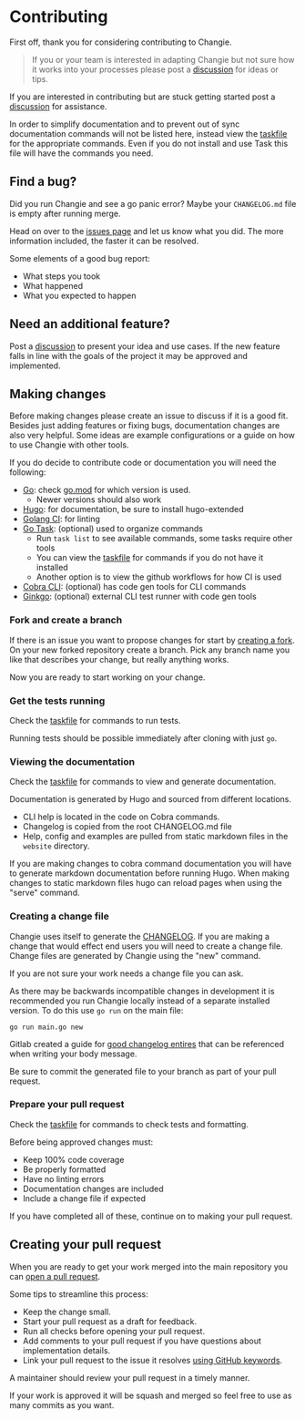 # Contributing
First off, thank you for considering contributing to Changie.

> If you or your team is interested in adapting Changie but
> not sure how it works into your processes please post a [discussion] for ideas or tips.

If you are interested in contributing but are stuck getting started post a [discussion] for assistance.

In order to simplify documentation and to prevent out of sync documentation commands will not be listed here,
instead view the [taskfile] for the appropriate commands.
Even if you do not install and use Task this file will have the commands you need.

## Find a bug?
Did you run Changie and see a go panic error?
Maybe your `CHANGELOG.md` file is empty after running merge.

Head on over to the [issues page](https://github.com/miniscruff/changie/issues) and let us know what you did.
The more information included, the faster it can be resolved.

<!-- TODO: Create an issue template -->
Some elements of a good bug report:
* What steps you took
* What happened
* What you expected to happen

## Need an additional feature?
Post a [discussion] to present your idea and use cases.
If the new feature falls in line with the goals of the project it may be approved and implemented.

## Making changes
Before making changes please create an issue to discuss if it is a good fit.
Besides just adding features or fixing bugs, documentation changes are also very helpful.
Some ideas are example configurations or a guide on how to use Changie with other tools.

If you do decide to contribute code or documentation you will need the following:
* [Go](https://golang.org/doc/install): check [go.mod](go.mod) for which version is used.
    * Newer versions should also work
* [Hugo](https://gohugo.io/): for documentation, be sure to install hugo-extended
* [Golang CI](https://golangci-lint.run/): for linting
* [Go Task](https://taskfile.dev): (optional) used to organize commands
    * Run `task list` to see available commands, some tasks require other tools
    * You can view the [taskfile] for commands if you do not have it installed
    * Another option is to view the github workflows for how CI is used
* [Cobra CLI](https://github.com/spf13/cobra): (optional) has code gen tools for CLI commands
* [Ginkgo](https://onsi.github.io/ginkgo/): (optional) external CLI test runner with code gen tools

### Fork and create a branch
If there is an issue you want to propose changes for start by [creating a fork](https://help.github.com/articles/fork-a-repo).
On your new forked repository create a branch.
Pick any branch name you like that describes your change, but really anything works.

Now you are ready to start working on your change.

### Get the tests running
Check the [taskfile] for commands to run tests.

Running tests should be possible immediately after cloning with just `go`.

### Viewing the documentation
Check the [taskfile] for commands to view and generate documentation.

Documentation is generated by Hugo and sourced from different locations.
* CLI help is located in the code on Cobra commands.
* Changelog is copied from the root CHANGELOG.md file
* Help, config and examples are pulled from static markdown files in the `website` directory.

If you are making changes to cobra command documentation you will have to generate markdown documentation before running Hugo.
When making changes to static markdown files hugo can reload pages when using the "serve" command.

### Creating a change file
Changie uses itself to generate the [CHANGELOG](CHANGELOG.md).
If you are making a change that would effect end users you will need to create a change file.
Change files are generated by Changie using the "new" command.

If you are not sure your work needs a change file you can ask.

As there may be backwards incompatible changes in development it is recommended you run Changie locally instead of a separate installed version.
To do this use `go run` on the main file:

`go run main.go new`

Gitlab created a guide for [good changelog entires](https://docs.gitlab.com/ee/development/changelog.html#writing-good-changelog-entries)
that can be referenced when writing your body message.

Be sure to commit the generated file to your branch as part of your pull request.

### Prepare your pull request
Check the [taskfile] for commands to check tests and formatting.

Before being approved changes must:
* Keep 100% code coverage
* Be properly formatted
* Have no linting errors
* Documentation changes are included
* Include a change file if expected

If you have completed all of these, continue on to making your pull request.

## Creating your pull request
When you are ready to get your work merged into the main repository you can
[open a pull request](https://docs.github.com/en/github/collaborating-with-issues-and-pull-requests/about-pull-requests).

Some tips to streamline this process:
* Keep the change small.
* Start your pull request as a draft for feedback.
* Run all checks before opening your pull request.
* Add comments to your pull request if you have questions about implementation details.
* Link your pull request to the issue it resolves [using GitHub keywords](https://docs.github.com/en/github/managing-your-work-on-github/linking-a-pull-request-to-an-issue#linking-a-pull-request-to-an-issue-using-a-keyword).

A maintainer should review your pull request in a timely manner.

If your work is approved it will be squash and merged so feel free to use as many commits as you want.

[discussion]: https://github.com/miniscruff/changie/discussions
[taskfile]: Taskfile.yml
